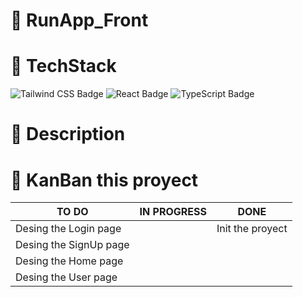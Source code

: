 # 👟 RunApp_Front

# 🧠 TechStack

<div display="flex">

![Tailwind CSS Badge](https://img.shields.io/badge/Tailwind%20CSS-06B6D4?logo=tailwindcss&logoColor=fff&style=for-the-badge)
![React Badge](https://img.shields.io/badge/React-61DAFB?logo=react&logoColor=000&style=for-the-badge)
![TypeScript Badge](https://img.shields.io/badge/TypeScript-3178C6?logo=typescript&logoColor=fff&style=for-the-badge)


</div>


# 📖 Description 

# 📑 KanBan this proyect 

| TO DO | IN PROGRESS| DONE|
| --------------- | --------------- | --------------- |
|Desing the Login page    | | Init the proyect|
|Desing the SignUp page | | |
|Desing the Home page | | |
|Desing the User page | | |

